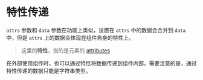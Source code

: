 <template is="exm-article">
    <a href="../../publics/examples/attr-trans/demo.html" preview></a>
    <a href="../../publics/examples/attr-trans/simple-btn.html" main></a>
</template>

# 特性传递

`attrs` 参数和 `data` 参数在功能上类似，设置在 `attrs` 中的数据会合并到 `data` 中，但是 `attrs` 上的数据会体现在组件自身的特性上。

> 这里的**特性**，指的是元素的 [attributes](https://developer.mozilla.org/en-US/docs/Web/API/Element/attributes)

在外部使用组件时，也可以通过特性将数据传递到组件内部。需要注意的是，通过特性传递的数据只能是字符串类型。
